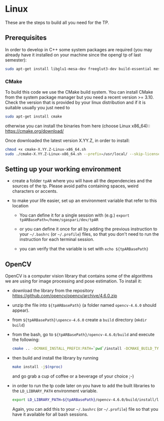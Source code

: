 # Linux

These are the steps to build all you need for the TP.

## Prerequisites

In order to develop in C++ some system packages are required (you may already have it installed on your machine since the opengl tp of last semester):

```bash
sudo apt-get install libglu1-mesa-dev freeglut3-dev build-essential mesa-common-dev libxi-dev libxmu-dev automake libgtk+2.0-dev pkg-config libgstreamer1.0-dev  libgstreamer-plugins-base1.0-dev  libgstreamer-plugins-good1.0-dev  libv4l-dev  gstreamer1.0-plugins-bad ubuntu-restricted-extras
```

### CMake

To build this code we use the CMake build system.
You can install CMake from the system package manager but you need a recent version >= 3.10.
Check the version that is provided by your linux distribution and if it is suitable usually you just need to

```bash
sudo apt-get install cmake
```

otherwise you can install the binaries from here (choose Linux x86_64):: <https://cmake.org/download/>

Once downloaded the latest version X.YY.Z, in order to install:

```bash
chmod +x cmake-X.YY.Z-Linux-x86_64.sh
sudo ./cmake-X.YY.Z-Linux-x86_64.sh --prefix=/usr/local/ --skip-license
```
  
## Setting up your working environment

* create a folder `tpAR` where you will have all the dependencies and the sources of the tp.
  Please avoid paths containing spaces, weird characters or accents.

* to make your life easier, set up an environment variable that refer to this location

  * You can define it for a single session with (e.g.) `export tpARBasePath=/home/sgaspari/dev/tpAR`

  * or you can define it once for all by adding the previous instruction to your `~/.bashrc` (or `~/.profile`) files, so that you don't need to run the instruction for each terminal session.

  * you can verify that the variable is set with `echo ${tpARBasePath}`

## OpenCV

OpenCV is a computer vision library that contains some of the algorithms we are using for image processing and pose estimation.
To install it:

* download the library from the repository <https://github.com/opencv/opencv/archive/4.6.0.zip>

* unzip the file into `${tpARBasePath}` (a folder named `opencv-4.6.0` should appear).

* from `${tpARBasePath}\opencv-4.6.0` create a `build` directory (`mkdir build`)

* from the bash, go to `${tpARBasePath}/opencv-4.6.0/build` and execute the following:

    ```bash
    cmake .. -DCMAKE_INSTALL_PREFIX:PATH=`pwd`/install -DCMAKE_BUILD_TYPE=Release -DWITH_CUDA:BOOL=OFF -DBUILD_PERF_TESTS:BOOL=OFF -DBUILD_TESTS:BOOL=OFF
    ```

* then build and install the library by running

    ```bash
    make install -j$(nproc) 
    ```

  and go grab a cup of coffee or a beverage of your choice ;-)

* in order to run the tp code later on you have to add the built libraries to the `LD_LIBRARY_PATH` environment variable.

    ```bash
    export LD_LIBRARY_PATH=${tpARBasePath}/opencv-4.6.0/build/install/lib:$LD_LIBRARY_PATH
    ```

  Again, you can add this to your `~/.bashrc` (or `~/.profile`) file so that you have it available for all bash sessions.
